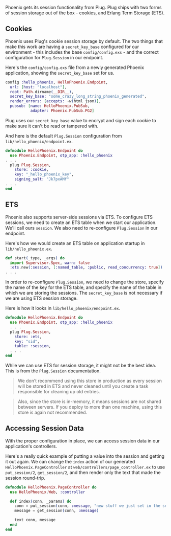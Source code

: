 Phoenix gets its session functionality from Plug. Plug ships with two forms of session storage out of the box - cookies, and Erlang Term Storage (ETS).

## Cookies

Phoenix uses Plug's cookie session storage by default. The two things that make this work are having a `secret_key_base` configured for our environment - this includes the base `config/config.exs` - and the correct configuration for `Plug.Session` in our endpoint.

Here's the `config/config.exs` file from a newly generated Phoenix application, showing the `secret_key_base` set for us.

```elixir
config :hello_phoenix, HelloPhoenix.Endpoint,
  url: [host: "localhost"],
  root: Path.dirname(__DIR__),
  secret_key_base: "some_crazy_long_string_phoenix_generated",
  render_errors: [accepts: ~w(html json)],
  pubsub: [name: HelloPhoenix.PubSub,
           adapter: Phoenix.PubSub.PG2]
```

Plug uses our `secret_key_base` value to encrypt and sign each cookie to make sure it can't be read or tampered with.

And here is the default `Plug.Session` configuration from `lib/hello_phoenix/endpoint.ex`.

```elixir
defmodule HelloPhoenix.Endpoint do
  use Phoenix.Endpoint, otp_app: :hello_phoenix
. . .
  plug Plug.Session,
    store: :cookie,
    key: "_hello_phoenix_key",
    signing_salt: "Jk7pxAMf"
. . .
end
```

## ETS
Phoenix also supports server-side sessions via ETS. To configure ETS sessions, we need to create an ETS table when we start our application. We'll call ours `session`. We also need to re-configure `Plug.Session` in our endpoint.

Here's how we would create an ETS table on application startup in `lib/hello_phoenix.ex`.

```elixir
def start(_type, _args) do
  import Supervisor.Spec, warn: false
  :ets.new(:session, [:named_table, :public, read_concurrency: true])
. . .
```

In order to re-configure `Plug.Session`, we need to change the store, specify the name of the key for the ETS table, and specify the name of the table in which we are storing the sessions. The `secret_key_base` is not necessary if we are using ETS session storage.

Here is how it looks in `lib/hello_phoenix/endpoint.ex`.

```elixir
defmodule HelloPhoenix.Endpoint do
  use Phoenix.Endpoint, otp_app: :hello_phoenix
  . . .
  plug Plug.Session,
    store: :ets,
    key: "sid",
    table: :session,
  . . .
end
```

While we can use ETS for session storage, it might not be the best idea. This is from the `Plug.Session` documentation.

> We don’t recommend using this store in production as every session will be stored in ETS and never cleaned until you create a task responsible for cleaning up old entries.

> Also, since the store is in-memory, it means sessions are not shared between servers. If you deploy to more than one machine, using this store is again not recommended.

## Accessing Session Data

With the proper configuration in place, we can access session data in our application's controllers.

Here's a really quick example of putting a value into the session and getting it out again. We can change the `index` action of our generated `HelloPhoenix.PageController` at `web/controllers/page_controller.ex` to use `put_session/2`, `get_session/2`, and then render only the text that made the session round-trip.

```elixir
defmodule HelloPhoenix.PageController do
  use HelloPhoenix.Web, :controller

  def index(conn, _params) do
    conn = put_session(conn, :message, "new stuff we just set in the session")
    message = get_session(conn, :message)

    text conn, message
  end
end
```
